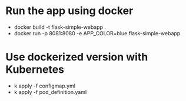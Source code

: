 # Run the app using docker

- docker build -t flask-simple-webapp .
- docker run -p 8081:8080 -e APP_COLOR=blue flask-simple-webapp

# Use dockerized version with Kubernetes

- k apply -f configmap.yml 
- k apply -f pod_definition.yaml 